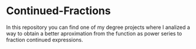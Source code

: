 # Continued-Fractions

In this repository you can find one of my degree projects where I analized a way to obtain a better aproximation from the function as power series to fraction continued expressions.
